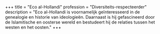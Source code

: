 +++
title       = "Eco al-Hollandi"
profession  = "Diversiteits-respecteerder"
description = "Eco al-Hollandi is voornamelijk geïnteresseerd in de genealogie en historie van ideologieën. Daarnaast is hij gefascineerd door de Islamitische en oosterse wereld en bestudeert hij de relaties tussen het westen en het oosten."
+++
